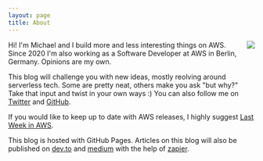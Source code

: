 ```yaml
---
layout: page
title: About
---
```


<div style="max-width:38rem;">
<img style="float: right; padding-left: 40px;" src="https://avatars3.githubusercontent.com/u/1830132?s=460&u=88b1451736a997773aa729e08a83a1fe3ada8f07#right">

Hi! I'm Michael and I build more and less interesting things on AWS. Since 2020 I'm also working as a Software Developer at AWS in Berlin, Germany. Opinions are my own.

This blog will challenge you with new ideas, mostly reolving around serverless tech. Some are pretty neat, others make you ask "but why?" Take that input and twist in your own ways :) You can also follow me on [Twitter](https://twitter.com/michabahr) and [GitHub](https://github.com/bahrmichael).

If you would like to keep up to date with AWS releases, I highly suggest [Last Week in AWS](http://lastweekinaws.com/).

This blog is hosted with GitHub Pages. Articles on this blog will also be published on [dev.to](https://dev.to/michabahr) and [medium](https://medium.com/@michabahr) with the help of [zapier](https://zapier.com/).

</div>